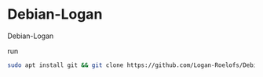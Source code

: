 # Debian-Logan
Debian-Logan

run 
```bash
sudo apt install git && git clone https://github.com/Logan-Roelofs/Debian-Logan/ && sudo sh install.sh
```
